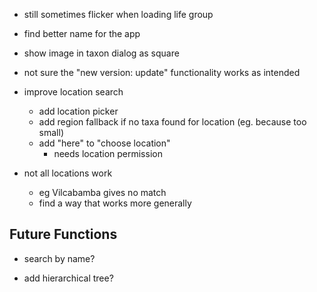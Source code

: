 + still sometimes flicker when loading life group

+ find better name for the app

+ show image in taxon dialog as square

+ not sure the "new version: update" functionality works as intended

+ improve location search
  + add location picker
  + add region fallback if no taxa found for location (eg. because too small)
  + add "here" to "choose location"
    + needs location permission

+ not all locations work
  + eg Vilcabamba gives no match
  + find a way that works more generally
  

## Future Functions
+ search by name?

+ add hierarchical tree?
